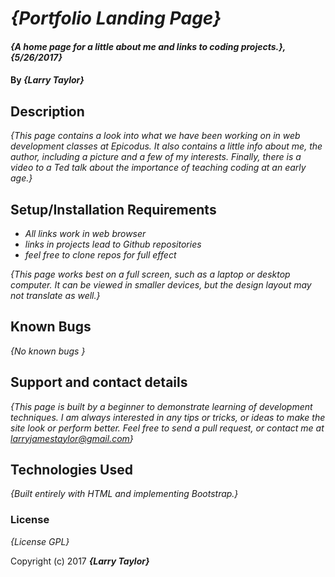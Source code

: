 # _{Portfolio Landing Page}_

#### _{A home page for a little about me and links to coding projects.}, {5/26/2017}_

#### By _**{Larry Taylor}**_

## Description

_{This page contains a look into what we have been working on in web development classes at Epicodus. It also contains a little info about me, the author, including a picture and a few of my interests. Finally, there is a video to a Ted talk about the importance of teaching coding at an early age.}_

## Setup/Installation Requirements

* _All links work in web browser_
* _links in projects lead to Github repositories_
* _feel free to clone repos for full effect_


_{This page works best on a full screen, such as a laptop or desktop computer. It can be viewed in smaller devices, but the design layout may not translate as well.}_

## Known Bugs

_{No known bugs }_

## Support and contact details

_{This page is built by a beginner to demonstrate learning of development techniques. I am always interested in any tips or tricks, or ideas to make the site look or perform better. Feel free to send a pull request, or contact me at larryjamestaylor@gmail.com}_

## Technologies Used

_{Built entirely with HTML and implementing Bootstrap.}_

### License

*{License GPL}*

Copyright (c) 2017 **_{Larry Taylor}_**
